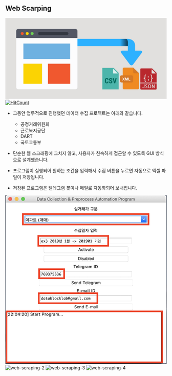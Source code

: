 ## Web Scarping

![web-scraping-diagram](../images/scraping_0.png)
[![HitCount](http://hits.dwyl.io/boys-be-ambitious//Scraping.svg)](http://hits.dwyl.io/boys-be-ambitious//Scraping)


- 그동안 업무적으로 진행했던 데이터 수집 프로젝트는 아래와 같습니다.
    - 공정거래위원회
    - 근로복지공단
    - DART
    - 국토교통부

- 단순한 웹 스크래핑에 그치지 않고, 사용자가 친숙하게 접근할 수 있도록 GUI 방식으로 설계했습니다.
- 프로그램이 실행되어 원하는 조건을 입력해서 수집 버튼을 누르면 자동으로 엑셀 파일이 저장됩니다.
- 저장된 프로그램은 텔레그램 봇이나 메일로 자동화되어 보내집니다.

![web-scraping-1](../images/scraping_1.png)
![web-scraping-2](../imagesscraping_2.png)
![web-scraping-3](../imagesscraping_3.png)
![web-scraping-4](../imagesscraping_4.png)